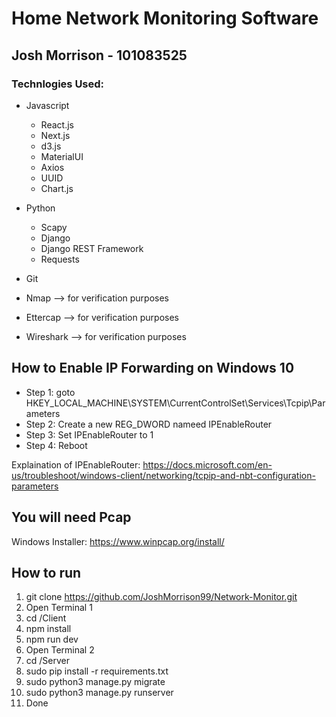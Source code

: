 # Home Network Monitoring Software

## Josh Morrison - 101083525

### Technlogies Used:

- Javascript
  - React.js
  - Next.js
  - d3.js
  - MaterialUI
  - Axios
  - UUID
  - Chart.js
- Python
  - Scapy
  - Django
  - Django REST Framework
  - Requests
- Git

- Nmap --> for verification purposes
- Ettercap --> for verification purposes
- Wireshark --> for verification purposes

## How to Enable IP Forwarding on Windows 10

- Step 1: goto HKEY_LOCAL_MACHINE\SYSTEM\CurrentControlSet\Services\Tcpip\Parameters
- Step 2: Create a new REG_DWORD nameed IPEnableRouter
- Step 3: Set IPEnableRouter to 1
- Step 4: Reboot

Explaination of IPEnableRouter: https://docs.microsoft.com/en-us/troubleshoot/windows-client/networking/tcpip-and-nbt-configuration-parameters

## You will need Pcap

Windows Installer: https://www.winpcap.org/install/

## How to run

1. git clone https://github.com/JoshMorrison99/Network-Monitor.git
2. Open Terminal 1
3. cd /Client
4. npm install
5. npm run dev
6. Open Terminal 2
7. cd /Server
8. sudo pip install -r requirements.txt
9. sudo python3 manage.py migrate
10. sudo python3 manage.py runserver
11. Done
